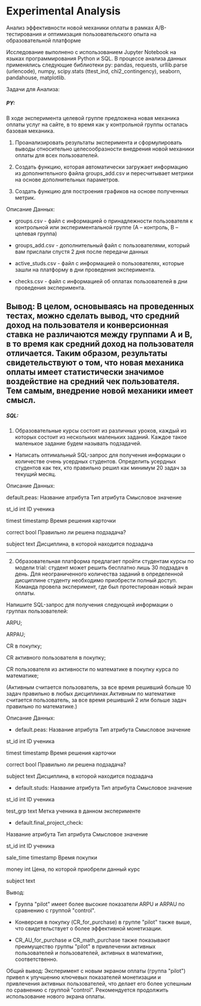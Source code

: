 # Experimental Analysis
Анализ эффективности новой механики оплаты в рамках A/B-тестирования и оптимизация пользовательского опыта на образовательной платформе

Исследование выполнено с использованием Jupyter Notebook на языках программирования Python и SQL. В процессе анализа данных применялись следующие библиотеки py: pandas, requests, urllib.parse (urlencode), numpy, scipy.stats (ttest_ind, chi2_contingency), seaborn, pandahouse, matplotlib.

Задачи для Анализа:

##### PY:

В ходе эксперимента целевой группе предложена новая механика оплаты услуг на сайте, в то время как у контрольной группы осталась базовая механика. 

1) Проанализировать результаты эксперимента и сформулировать выводы относительно целесообразности внедрения новой механики оплаты для всех пользователей.

2) Создать функцию, которая автоматически загружает информацию из дополнительного файла groups_add.csv и пересчитывает метрики на основе дополнительных параметров.

3) Создать функцию для построения графиков на основе полученных метрик. 

Описание Данных:

- groups.csv - файл с информацией о принадлежности пользователя к контрольной или экспериментальной группе (А – контроль, B – целевая группа) 

- groups_add.csv - дополнительный файл с пользователями, который вам прислали спустя 2 дня после передачи данных

- active_studs.csv - файл с информацией о пользователях, которые зашли на платформу в дни проведения эксперимента. 

- checks.csv - файл с информацией об оплатах пользователей в дни проведения эксперимента. 

Вывод: В целом, основываясь на проведенных тестах, можно сделать вывод, что средний доход на пользователя и конверсионная ставка не различаются между группами A и B, в то время как средний доход на пользователя отличается. Таким образом, результаты свидетельствуют о том, что новая механика оплаты имеет статистически значимое воздействие на средний чек пользователя. Тем самым, внедрение новой механики имеет смысл.
---
##### SQL:

1) Образовательные курсы состоят из различных уроков, каждый из которых состоит из нескольких маленьких заданий. Каждое такое маленькое задание будем называть подзадачей.

- Написать оптимальный SQL-запрос для получения информации о количестве очень усердных студентов. Определить усердных студентов как тех, кто правильно решил как минимум 20 задач за текущий месяц.

Описание Данных:

default.peas:
Название атрибута Тип атрибута Смысловое значение

st_id int ID ученика

timest timestamp Время решения карточки

correct bool Правильно ли решена подзадача?

subject text Дисциплина, в которой находится подзадача

---

2) Образовательная платформа предлагает пройти студентам курсы по модели trial: студент может решить бесплатно лишь 30 подзадач в день. Для неограниченного количества заданий в определенной дисциплине студенту необходимо приобрести полный доступ. Команда провела эксперимент, где был протестирован новый экран оплаты.

Напишите SQL-запрос для получения следующей информации о группах пользователей:

ARPU;

ARPAU;

CR в покупку;

CR активного пользователя в покупку;

CR пользователя из активности по математике в покупку курса по математике;

(Активным считается пользователь, за все время решивший больше 10 задач правильно в любых дисциплинах.Активным по математике считается пользователь, за все время решивший 2 или больше задач правильно по математике.)

Описание Данных:

- default.peas:
Название атрибута Тип атрибута Смысловое значение

st_id int ID ученика

timest timestamp Время решения карточки

correct bool Правильно ли решена подзадача?

subject text Дисциплина, в которой находится подзадача

- default.studs:
Название атрибута Тип атрибута Смысловое значение

st_id int ID ученика

test_grp text Метка ученика в данном эксперименте

- default.final_project_check:

Название атрибута Тип атрибута Смысловое значение

st_id int ID ученика

sale_time timestamp Время покупки

money int Цена, по которой приобрели данный курс

subject text

Вывод: 

- Группа "pilot" имеет более высокие показатели ARPU и ARPAU по сравнению с группой "control".

- Конверсия в покупку (CR_for_purchase) в группе "pilot" также выше, что свидетельствует о более эффективной монетизации.

- CR_AU_for_purchase и CR_math_purchase также показывают преимущество группы "pilot" в привлечении активных пользователей и пользователей, активных в математике, соответственно.

Общий вывод: Эксперимент с новым экраном оплаты (группа "pilot") привел к улучшению ключевых показателей монетизации и привлечения активных пользователей, что делает его более успешным по сравнению с группой "control". Рекомендуется продолжить использование нового экрана оплаты.


